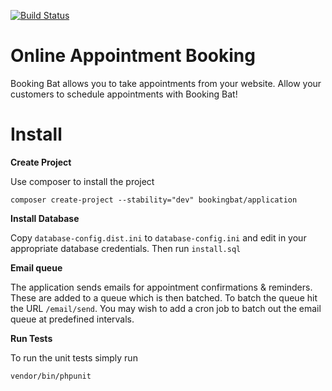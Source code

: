 [![Build Status](https://travis-ci.org/bookingbat/application.png?branch=master)](https://travis-ci.org/bookingbat/application)

Online Appointment Booking
===========
Booking Bat allows you to take appointments from your website. Allow your customers to schedule appointments with Booking Bat!


Install
===========

**Create Project**

Use composer to install the project
````
composer create-project --stability="dev" bookingbat/application
````

**Install Database**

Copy `database-config.dist.ini` to `database-config.ini` and edit in your appropriate database credentials. Then run `install.sql`

**Email queue**

The application sends emails for appointment confirmations & reminders. These are added to a queue which is then batched. To batch the queue hit the URL `/email/send`. You may wish to add a cron job to batch out the email queue at predefined intervals.

**Run Tests**

To run the unit tests simply run
````
vendor/bin/phpunit
````
